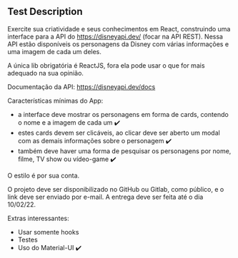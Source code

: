 
## Test Description

Exercite sua criatividade e seus conhecimentos em React, construindo uma interface para a API do https://disneyapi.dev/ (focar na API REST). Nessa API estão disponíveis os personagens da Disney com várias informações e uma imagem de cada um deles.

A única lib obrigatória é ReactJS, fora ela pode usar o que for mais adequado na sua opinião.

Documentação da API: https://disneyapi.dev/docs

Características mínimas do App:
- a interface deve mostrar os personagens em forma de cards, contendo o nome e a imagem de cada um ✔️
- estes cards devem ser clicáveis, ao clicar deve ser aberto um modal com as demais informações sobre o personagem ✔️
- também deve haver uma forma de pesquisar os personagens por nome, filme, TV show ou vídeo-game ✔️

O estilo é por sua conta.

O projeto deve ser disponibilizado no GitHub ou Gitlab, como público, e o link deve ser enviado por e-mail. A entrega deve ser feita até o dia 10/02/22.

Extras interessantes:
- Usar somente hooks
- Testes
- Uso do Material-UI ✔️